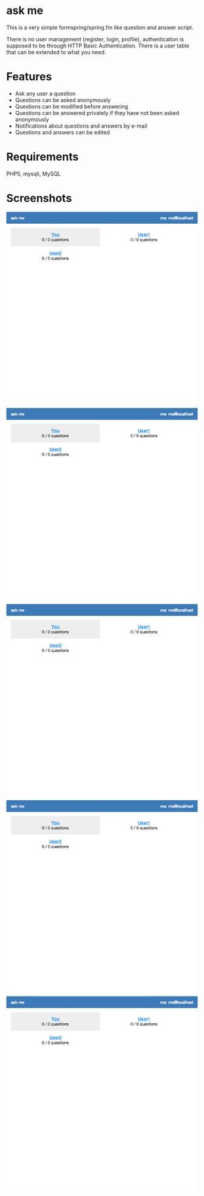 ask me
======

This is a very simple formspring/spring.fm like question and answer script.

There is no user management (register, login, profile), authentication is supposed to be through HTTP Basic Authentication. There is a user table that can be extended to what you need.

Features
========

 - Ask any user a question
 - Questions can be asked anonymously
 - Questions can be modified before answering
 - Questions can be answered privately if they have not been asked anonymously
 - Notifications about questions and answers by e-mail
 - Questions and answers can be edited

Requirements
============

PHP5, mysqli, MySQL

Screenshots
===========

![startpage](askme1.png "Startpage")
![askuser1](askme1.png "Ask User 1")
![youhavebeenasked](askme1.png "You have been asked")
![youhavebeenasked_answer](askme1.png "You have been asked - Open Answer")
![user1hasanswered](askme1.png "User1 has anwered ")
